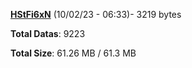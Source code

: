 [**HStFi6xN**](/data/HStFi6xN.txt) (10/02/23 - 06:33)- 3219 bytes

**Total Datas**: 9223

**Total Size**: 61.26 MB / 61.3 MB